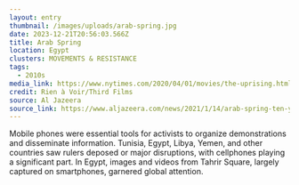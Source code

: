 ```yaml
---
layout: entry
thumbnail: /images/uploads/arab-spring.jpg
date: 2023-12-21T20:56:03.566Z
title: Arab Spring
location: Egypt
clusters: MOVEMENTS & RESISTANCE
tags:
  - 2010s
media_link: https://www.nytimes.com/2020/04/01/movies/the-uprising.html
credit: Rien à Voir/Third Films
source: Al Jazeera
source_link: https://www.aljazeera.com/news/2021/1/14/arab-spring-ten-years-on
---
```

Mobile phones were essential tools for activists to organize demonstrations and disseminate information. Tunisia, Egypt, Libya, Yemen, and other countries saw rulers deposed or major disruptions, with cellphones playing a significant part. In Egypt, images and videos from Tahrir Square, largely captured on smartphones, garnered global attention.